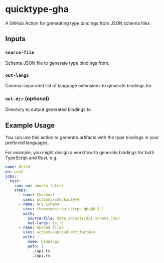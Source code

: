 # quicktype-gha

A GitHub Action for generating type bindings from JSON schema files

## Inputs

### `source-file`

Schema JSON file to generate type bindings from.

### `out-langs`

Comma-separated list of language extensions to generate bindings for

### `out-dir` (optional)

Directory to output generated bindings to

## Example Usage

You can use this action to generate artifacts with the type bindings in your preferred languages.

For example, you might design a workflow to generate bindings for both TypeScript and Rust, e.g.

```yml
name: Build
on: push
jobs:
  test:
    runs-on: ubuntu-latest
    steps:
      - name: Checkout
        uses: actions/checkout@v4
      - name: API Schema
        uses: thomasmost/quicktype-gha@0.1.1
        with:
          source-file: data_objects/api.schema.json
          out-langs: ts,rs
      - name: Upload files
        uses: actions/upload-artifact@v4
        with:
          name: bindings
          path: |
            ./api.ts
            ./api.rs
```
